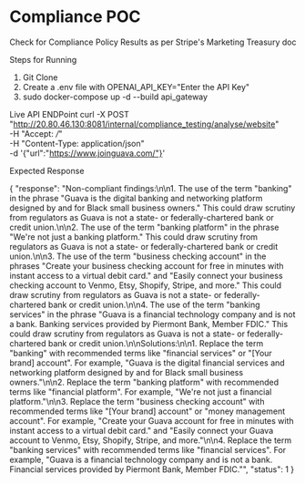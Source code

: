 # Compliance POC
Check for Compliance Policy Results as per Stripe's Marketing Treasury doc

Steps for Running 
1. Git Clone 
2. Create a .env file with OPENAI_API_KEY="Enter the API Key"
3. sudo docker-compose up -d --build api_gateway 

Live API ENDPoint 
curl -X POST "http://20.80.46.130:8081/internal/compliance_testing/analyse/website" \
  -H "Accept: */*" \
  -H "Content-Type: application/json" \
  -d '{"url":"https://www.joinguava.com/"}'

Expected Response 

{
  "response": "Non-compliant findings:\n\n1. The use of the term \"banking\" in the phrase \"Guava is the digital banking and networking platform designed by and for Black small business owners.\" This could draw scrutiny from regulators as Guava is not a state- or federally-chartered bank or credit union.\n\n2. The use of the term \"banking platform\" in the phrase \"We're not just a banking platform.\" This could draw scrutiny from regulators as Guava is not a state- or federally-chartered bank or credit union.\n\n3. The use of the term \"business checking account\" in the phrases \"Create your business checking account for free in minutes with instant access to a virtual debit card.\" and \"Easily connect your business checking account to Venmo, Etsy, Shopify, Stripe, and more.\" This could draw scrutiny from regulators as Guava is not a state- or federally-chartered bank or credit union.\n\n4. The use of the term \"banking services\" in the phrase \"Guava is a financial technology company and is not a bank. Banking services provided by Piermont Bank, Member FDIC.\" This could draw scrutiny from regulators as Guava is not a state- or federally-chartered bank or credit union.\n\nSolutions:\n\n1. Replace the term \"banking\" with recommended terms like \"financial services\" or \"[Your brand] account\". For example, \"Guava is the digital financial services and networking platform designed by and for Black small business owners.\"\n\n2. Replace the term \"banking platform\" with recommended terms like \"financial platform\". For example, \"We're not just a financial platform.\"\n\n3. Replace the term \"business checking account\" with recommended terms like \"[Your brand] account\" or \"money management account\". For example, \"Create your Guava account for free in minutes with instant access to a virtual debit card.\" and \"Easily connect your Guava account to Venmo, Etsy, Shopify, Stripe, and more.\"\n\n4. Replace the term \"banking services\" with recommended terms like \"financial services\". For example, \"Guava is a financial technology company and is not a bank. Financial services provided by Piermont Bank, Member FDIC.\"",
  "status": 1
}

